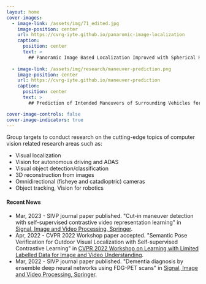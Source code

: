 ```yaml
---
layout: home
cover-images:
  - image-link: /assets/img/71_edited.jpg
    image-position: center
    url: https://cvrg-iyte.github.io/panaromic-image-localization
    caption:
      position: center
      text: >
        ## Panoramic Image Based Localization Improved with Spherical Representations and Semantic Descriptors
        
  - image-link: /assets/img/research/maneuver-prediction.png
    image-position: center
    url: https://cvrg-iyte.github.io/maneuver-prediction
    caption:
      position: center
      text: >
        ## Prediction of Intended Maneuvers of Surrounding Vehicles for Driver Assistance Systems

cover-image-controls: false
cover-image-indicators: true
---
```


Group targets to conduct research on the cutting-edge topics of computer vision related research areas such as:

* Visual localization
* Vision for autonomous driving and ADAS
* Visual object detection/classification
* 3D reconstruction from images
* Omnidirectional (fisheye and catadioptric) cameras
* Object tracking, Vision for robotics


#### Recent News
* Mar, 2023 - SIVP journal paper published. "Cut-in maneuver detection with self-supervised contrastive video
representation learning" in [Signal, Image and Video Processing, Springer](https://link.springer.com/article/10.1007/s11760-023-02512-3).
* Apr, 2022 - CVPR 2022 Workshop paper accepted. "Semantic Pose Verification for Outdoor Visual Localization with Self-supervised Contrastive Learning" in [CVPR 2022 Workshop on Learning with Limited Labelled Data for Image and Video Understanding](https://arxiv.org/abs/2203.16945).
* Mar, 2022 - SIVP journal paper published. "Dementia diagnosis by ensemble deep neural networks using FDG-PET scans" in [Signal, Image and Video Processing, Springer](https://rdcu.be/cJnfH).

